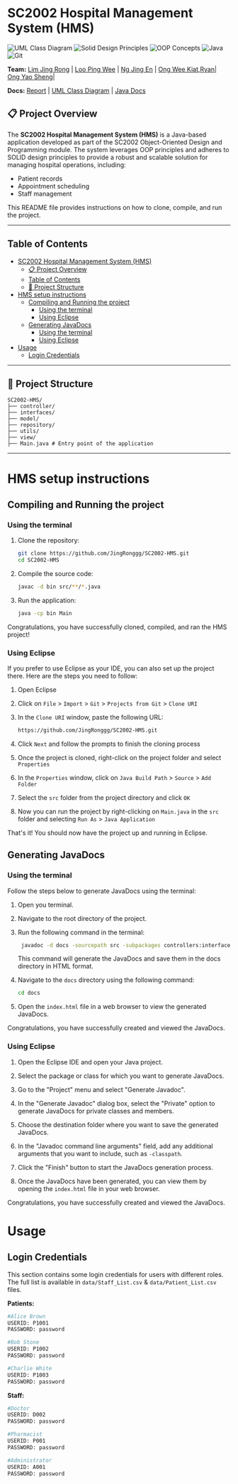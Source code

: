 # SC2002 Hospital Management System (HMS)

![UML Class Diagram](https://img.shields.io/badge/UML%20Class%20Diagram-1976D2?style=for-the-badge&logoColor=white)
![Solid Design Principles](https://img.shields.io/badge/SOLID%20Design%20Principles-C71A36?style=for-the-badge&logoColor=white)
![OOP Concepts](https://img.shields.io/badge/OOP%20Concepts-C71A36?style=for-the-badge&logoColor=white)
![Java](https://img.shields.io/badge/java-%23ED8B00.svg?style=for-the-badge&logo=java&logoColor=white)
![Git](https://img.shields.io/badge/git-%23F05033.svg?style=for-the-badge&logo=git&logoColor=white)

**Team:** [Lim Jing Rong](https://github.com/JingRonggg) |
[Loo Ping Wee](https://github.com/lpwee) |
[Ng Jing En](https://github.com/negnij) |
[Ong Wee Kiat,Ryan](https://github.com/RyanOngWK)|
[Ong Yao Sheng](https://github.com/kuehlapis)|

**Docs:** [Report](https://github.com/JingRonggg/SC2002-HMS/blob/main/report/HMSReport.pdf) | 
[UML Class Diagram](https://github.com/JingRonggg/SC2002-HMS/blob/main/UML/SC2002-HMS.pdf) |
[Java Docs](https://github.com/JingRonggg/SC2002-HMS/blob/main/doc/index.html)
## 📋 Project Overview

The **SC2002 Hospital Management System (HMS)** is a Java-based application developed as part of the SC2002 Object-Oriented Design and Programming module. The system leverages OOP principles and adheres to SOLID design principles to provide a robust and scalable solution for managing hospital operations, including:

- Patient records
- Appointment scheduling
- Staff management

This README file provides instructions on how to clone, compile, and run the project.

---
## Table of Contents

- [SC2002 Hospital Management System (HMS)](#sc2002-hospital-management-system-hms)
  - [📋 Project Overview](#-project-overview)
  - [Table of Contents](#table-of-contents)
  - [📂 Project Structure](#-project-structure)
- [HMS setup instructions](#hms-setup-instructions)
  - [Compiling and Running the project](#compiling-and-running-the-project)
    - [Using the terminal](#using-the-terminal)
    - [Using Eclipse](#using-eclipse)
  - [Generating JavaDocs](#generating-javadocs)
    - [Using the terminal](#using-the-terminal-1)
    - [Using Eclipse](#using-eclipse-1)
- [Usage](#usage)
  - [Login Credentials](#login-credentials)


---


## 📂 Project Structure

```
SC2002-HMS/
├── controller/
├── interfaces/
├── model/
├── repository/
├── utils/ 
├── view/
├── Main.java # Entry point of the application
```

---
# HMS setup instructions

## Compiling and Running the project

### Using the terminal

1. Clone the repository:
   ```bash
   git clone https://github.com/JingRonggg/SC2002-HMS.git
   cd SC2002-HMS
   ```

2. Compile the source code:
   ```bash
   javac -d bin src/**/*.java
   ```

3. Run the application:
   ```bash
   java -cp bin Main
   ```
Congratulations, you have successfully cloned, compiled, and ran the HMS project!

### Using Eclipse

If you prefer to use Eclipse as your IDE, you can also set up the project there. Here are the steps you need to follow:

1. Open Eclipse
2. Click on `File` > `Import` > `Git` > `Projects from Git` > `Clone URI`
3. In the `Clone URI` window, paste the following URL:

   ```bash
   https://github.com/JingRonggg/SC2002-HMS.git
   ```
4. Click `Next` and follow the prompts to finish the cloning process
5. Once the project is cloned, right-click on the project folder and select `Properties`
6. In the `Properties` window, click on `Java Build Path` > `Source` > `Add Folder`
7. Select the `src` folder from the project directory and click `OK`
8. Now you can run the project by right-clicking on `Main.java` in the `src` folder and selecting `Run As` > `Java Application`

That's it! You should now have the project up and running in Eclipse.

## Generating JavaDocs

### Using the terminal

Follow the steps below to generate JavaDocs using the terminal:

1. Open you terminal.
2. Navigate to the root directory of the project.
3. Run the following command in the terminal:

   ```bash
    javadoc -d docs -sourcepath src -subpackages controllers:interfaces:model:repository:utils:view -private
   ```

   This command will generate the JavaDocs and save them in the docs directory in HTML format.

4. Navigate to the `docs` directory using the following command:

   ```bash
   cd docs
   ```

5. Open the `index.html` file in a web browser to view the generated JavaDocs.

Congratulations, you have successfully created and viewed the JavaDocs.

### Using Eclipse

1. Open the Eclipse IDE and open your Java project.

2. Select the package or class for which you want to generate JavaDocs.

3. Go to the "Project" menu and select "Generate Javadoc".

4. In the "Generate Javadoc" dialog box, select the "Private" option to generate JavaDocs for private classes and members.

5. Choose the destination folder where you want to save the generated JavaDocs.

6. In the "Javadoc command line arguments" field, add any additional arguments that you want to include, such as `-classpath`.

7. Click the "Finish" button to start the JavaDocs generation process.

8. Once the JavaDocs have been generated, you can view them by opening the `index.html` file in your web browser.

Congratulations, you have successfully created and viewed the JavaDocs.

# Usage

## Login Credentials

This section contains some login credentials for users with different roles. The full list is available in `data/Staff_List.csv` & `data/Patient_List.csv` files.

**Patients:**
```bash
#Alice Brown
USERID: P1001
PASSWORD: password

#Bob Stone
USERID: P1002
PASSWORD: password

#Charlie White
USERID: P1003
PASSWORD: password
```

**Staff:**

```bash
#Doctor
USERID: D002
PASSWORD: password

#Pharmacist
USERID: P001
PASSWORD: password

#Administrator
USERID: A001
PASSWORD: password
```
